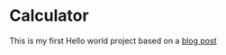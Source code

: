 # Calculator
This is my first Hello world project based on a [blog post](https://kylewbanks.com/blog/react-native-tutorial-part-1-hello-react)
